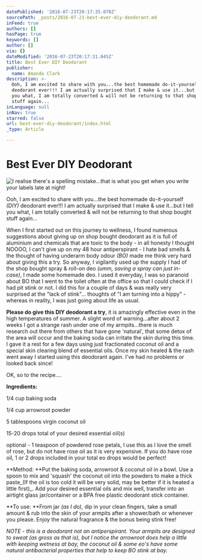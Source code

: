 ```yaml
---
datePublished: '2016-07-23T20:17:35.078Z'
sourcePath: _posts/2016-07-21-best-ever-diy-deodorant.md
inFeed: true
authors: []
hasPage: true
keywords: []
author: []
via: {}
dateModified: '2016-07-23T20:17:31.045Z'
title: Best Ever DIY Deodorant
publisher:
  name: Amanda Clark
description: >-
  Ooh, I am excited to share with you...the best homemade do-it-yourself (DIY)
  deodorant ever!!! I am actually surprised that I make & use it...but I tell
  you what, I am totally converted & will not be returning to that shop bought
  stuff again...
inLanguage: null
inNav: true
starred: false
url: best-ever-diy-deodorant/index.html
_type: Article

---
```

# Best Ever DIY Deodorant
![I realise there's a spelling mistake...that is what you get when you write your labels late at night!](https://s3-us-west-2.amazonaws.com/the-grid-img/p/2234499a1fdccf9fb3623296f51ac1648bb589ab.jpg)

Ooh, I am excited to share with you...the best homemade do-it-yourself _(DIY)_ deodorant ever!!! I am actually surprised that I make & use it...but I tell you what, I am totally converted & will not be returning to that shop bought stuff again...

When I first started out on this journey to wellness, I found numerous suggestions about giving up on shop bought deodorant as it is full of aluminium and chemicals that are toxic to the body - in all honesty I thought NOOOO, I can't give up on my 48 hour antiperspirant - I hate bad smells & the thought of having underarm body odour _(BO)_ made me think very hard about giving this a try. So anyway, I vigilantly used up the supply I had of the shop bought spray & roll-on deo _(umm, saving a spray can just in-case)_, I made some homemade deo. I used it everyday, I was so paranoid about BO that I went to the toilet often at the office so that I could check if I had pit stink or not. I did this for a couple of days & was really very surprised at the "lack of stink"... thoughts of "I am turning into a hippy" - whereas in reality, I was just going about life as usual.

**Please do give this DIY deodorant a try**, it is amazingly effective even in the high temperatures of summer. A slight word of warning...after about 2 weeks I got a strange rash under one of my armpits...there is much research out there from others that have gone 'natural', that some detox of the area will occur and the baking soda can irritate the skin during this time. I gave it a rest for a few days using just fractionated coconut oil and a special skin clearing blend of essential oils. Once my skin healed & the rash went away I started using this deodorant again. I've had no problems or looked back since!

OK, so to the recipe....

**Ingredients:**

1/4 cup baking soda

1/4 cup arrowroot powder

5 tablespoons virgin coconut oil

15-20 drops total of your desired essential oil(s)

optional - 1 teaspoon of powdered rose petals, I use this as I love the smell of rose, but do not have rose oil as it is very expensive. If you do have rose oil, 1 or 2 drops included in your total eo drops would be perfect!

**Method: **Put the baking soda, arrowroot & coconut oil in a bowl. Use a spoon to mix and 'squash' the coconut oil into the powders to make a thick paste_(If the oil is too cold it will be very solid, may be better if it is heated a little first)_. Add your desired essential oils and mix well, transfer into an airtight glass jar/container or a BPA free plastic deodorant stick container.

**To use: **From jar _(as I do),_ dip in your clean fingers, take a small amount & rub into the skin of your armpits after a shower/bath or whenever you please. Enjoy the natural fragrance & the bonus being stink free!

_NOTE - this is a deodorant not an antiperspirant. Your armpits are designed to sweat (as gross as that is), but I notice the arrowroot does help a little with keeping wetness at bay, the coconut oil & some eo's have some natural antibacterial properties that help to keep BO stink at bay._